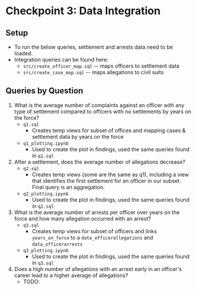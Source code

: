 # Checkpoint 3: Data Integration

## Setup
* To run the below queries, settlement and arrests data need to be loaded.
* Integration queries can be found here:
    - `src/create_officer_map.sql` -- maps officers to settlement data
    - `src/create_case_map.sql` -- maps allegations to civil suits 

## Queries by Question
1. What is the average number of complaints against an officer with any type of settlement compared to officers with no settlements by years on the force?
    - `q1.sql`
        * Creates temp views for subset of offices and mapping cases & settlement data by years on the force
    - `q1_plotting.ipynb`
        * Used to create the plot in findings, used the same queries found in `q1.sql`
2. After a settlement, does the average number of allegations decrease?
    - `q2.sql`
        * Creates temp views (some are the same as q1), including a view that identifies the first settlement for an officer in our subset. Final query is an aggregation.
    - `q2_plotting.ipynb`
        * Used to create the plot in findings, used the same queries found in `q2.sql`
3. What is the average number of arrests per officer over years on the force and how many allegation occurred with an arrest?
    - `q3.sql`
        * Creates temp views for subset of officers and links `years_on_force` to a `data_officerallegations` and `data_officerarrests`
    - `q3_plotting.ipynb`
        * Used to create the plot in findings, used the same queries found in `q3.sql`
4. Does a high number of allegations with an arrest early in an officer's career lead to a higher average of allegations?
    - TODO: 